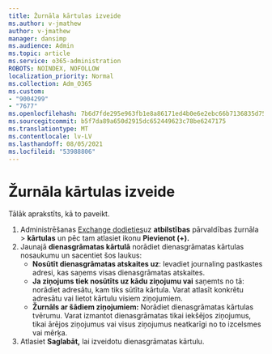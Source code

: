 ```yaml
---
title: Žurnāla kārtulas izveide
ms.author: v-jmathew
author: v-jmathew
manager: dansimp
ms.audience: Admin
ms.topic: article
ms.service: o365-administration
ROBOTS: NOINDEX, NOFOLLOW
localization_priority: Normal
ms.collection: Adm_O365
ms.custom:
- "9004299"
- "7677"
ms.openlocfilehash: 7b6d7fde295e963fb1e8a86171ed4b0e6e2ebc66b7136835d75f5f8c1b19f9de
ms.sourcegitcommit: b5f7da89a650d2915dc652449623c78be6247175
ms.translationtype: MT
ms.contentlocale: lv-LV
ms.lasthandoff: 08/05/2021
ms.locfileid: "53988806"
---
```

# <a name="create-a-journal-rule"></a>Žurnāla kārtulas izveide

Tālāk aprakstīts, kā to paveikt.

1. Administrēšanas [Exchange dodieties](https://go.microsoft.com/fwlink/p/?linkid=2059104)uz **atbilstības** pārvaldības žurnāla  >  **kārtulas** un pēc tam atlasiet ikonu **Pievienot (+).**
2. Jaunajā **dienasgrāmatas kārtulā** norādiet dienasgrāmatas kārtulas nosaukumu un sacentiet šos laukus:  
    - **Nosūtīt dienasgrāmatas atskaites uz**: Ievadiet journaling pastkastes adresi, kas saņems visas dienasgrāmatas atskaites.  
    - **Ja ziņojums tiek nosūtīts uz kādu ziņojumu vai** saņemts no tā: norādiet adresātu, kam tiks sūtīta kārtula. Varat atlasīt konkrētu adresātu vai lietot kārtulu visiem ziņojumiem.  
    - **Žurnāls ar šādiem ziņojumiem:** Norādiet dienasgrāmatas kārtulas tvērumu. Varat izmantot dienasgrāmatas tikai iekšējos ziņojumus, tikai ārējos ziņojumus vai visus ziņojumus neatkarīgi no to izcelsmes vai mērķa.
3. Atlasiet **Saglabāt,** lai izveidotu dienasgrāmatas kārtulu.
